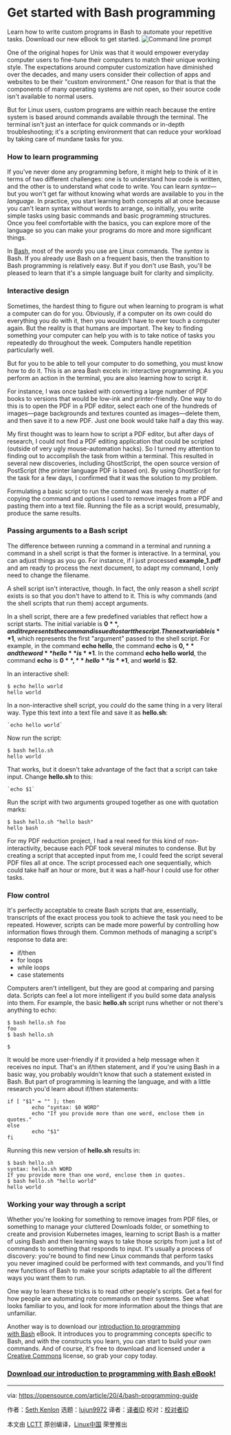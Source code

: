 [#]: collector: (lujun9972)
[#]: translator: ( )
[#]: reviewer: ( )
[#]: publisher: ( )
[#]: url: ( )
[#]: subject: (Get started with Bash programming)
[#]: via: (https://opensource.com/article/20/4/bash-programming-guide)
[#]: author: (Seth Kenlon https://opensource.com/users/seth)

Get started with Bash programming
======
Learn how to write custom programs in Bash to automate your repetitive
tasks. Download our new eBook to get started.
![Command line prompt][1]

One of the original hopes for Unix was that it would empower everyday computer users to fine-tune their computers to match their unique working style. The expectations around computer customization have diminished over the decades, and many users consider their collection of apps and websites to be their "custom environment." One reason for that is that the components of many operating systems are not open, so their source code isn't available to normal users.

But for Linux users, custom programs are within reach because the entire system is based around commands available through the terminal. The terminal isn't just an interface for quick commands or in-depth troubleshooting; it's a scripting environment that can reduce your workload by taking care of mundane tasks for you.

### How to learn programming

If you've never done any programming before, it might help to think of it in terms of two different challenges: one is to understand how code is written, and the other is to understand what code to write. You can learn _syntax_—but you won't get far without knowing what words are available to you in the _language_. In practice, you start learning both concepts all at once because you can't learn syntax without words to arrange, so initially, you write simple tasks using basic commands and basic programming structures. Once you feel comfortable with the basics, you can explore more of the language so you can make your programs do more and more significant things.

In [Bash][2], most of the _words_ you use are Linux commands. The _syntax_ is Bash. If you already use Bash on a frequent basis, then the transition to Bash programming is relatively easy. But if you don't use Bash, you'll be pleased to learn that it's a simple language built for clarity and simplicity.

### Interactive design

Sometimes, the hardest thing to figure out when learning to program is what a computer can do for you. Obviously, if a computer on its own could do everything you do with it, then you wouldn't have to ever touch a computer again. But the reality is that humans are important. The key to finding something your computer can help you with is to take notice of tasks you repeatedly do throughout the week. Computers handle repetition particularly well.

But for you to be able to tell your computer to do something, you must know how to do it. This is an area Bash excels in: interactive programming. As you perform an action in the terminal, you are also learning how to script it.

For instance, I was once tasked with converting a large number of PDF books to versions that would be low-ink and printer-friendly. One way to do this is to open the PDF in a PDF editor, select each one of the hundreds of images—page backgrounds and textures counted as images—delete them, and then save it to a new PDF. Just one book would take half a day this way.

My first thought was to learn how to script a PDF editor, but after days of research, I could not find a PDF editing application that could be scripted (outside of very ugly mouse-automation hacks). So I turned my attention to finding out to accomplish the task from within a terminal. This resulted in several new discoveries, including GhostScript, the open source version of PostScript (the printer language PDF is based on). By using GhostScript for the task for a few days, I confirmed that it was the solution to my problem.

Formulating a basic script to run the command was merely a matter of copying the command and options I used to remove images from a PDF and pasting them into a text file. Running the file as a script would, presumably, produce the same results.

### Passing arguments to a Bash script

The difference between running a command in a terminal and running a command in a shell script is that the former is interactive. In a terminal, you can adjust things as you go. For instance, if I just processed **example_1.pdf** and am ready to process the next document, to adapt my command, I only need to change the filename.

A shell script isn't interactive, though. In fact, the only reason a shell _script_ exists is so that you don't have to attend to it. This is why commands (and the shell scripts that run them) accept arguments.

In a shell script, there are a few predefined variables that reflect how a script starts. The initial variable is **$0**, and it represents the command issued to start the script. The next variable is **$1**, which represents the first "argument" passed to the shell script. For example, in the command **echo hello**, the command **echo** is **$0,** and the word **hello** is **$1**. In the command **echo hello world**, the command **echo** is **$0**, **hello** is **$1**, and **world** is **$2**.

In an interactive shell:


```
$ echo hello world
hello world
```

In a non-interactive shell script, you _could_ do the same thing in a very literal way. Type this text into a text file and save it as **hello.sh**:


```
`echo hello world`
```

Now run the script:


```
$ bash hello.sh
hello world
```

That works, but it doesn't take advantage of the fact that a script can take input. Change **hello.sh** to this:


```
`echo $1`
```

Run the script with two arguments grouped together as one with quotation marks:


```
$ bash hello.sh "hello bash"
hello bash
```

For my PDF reduction project, I had a real need for this kind of non-interactivity, because each PDF took several minutes to condense. But by creating a script that accepted input from me, I could feed the script several PDF files all at once. The script processed each one sequentially, which could take half an hour or more, but it was a half-hour I could use for other tasks.

### Flow control

It's perfectly acceptable to create Bash scripts that are, essentially, transcripts of the exact process you took to achieve the task you need to be repeated. However, scripts can be made more powerful by controlling how information flows through them. Common methods of managing a script's response to data are:

  * if/then
  * for loops
  * while loops
  * case statements



Computers aren't intelligent, but they are good at comparing and parsing data. Scripts can feel a lot more intelligent if you build some data analysis into them. For example, the basic **hello.sh** script runs whether or not there's anything to echo:


```
$ bash hello.sh foo
foo
$ bash hello.sh

$
```

It would be more user-friendly if it provided a help message when it receives no input. That's an if/then statement, and if you're using Bash in a basic way, you probably wouldn't know that such a statement existed in Bash. But part of programming is learning the language, and with a little research you'd learn about if/then statements:


```
if [ "$1" = "" ]; then
        echo "syntax: $0 WORD"
        echo "If you provide more than one word, enclose them in quotes."
else
        echo "$1"
fi
```

Running this new version of **hello.sh** results in:


```
$ bash hello.sh
syntax: hello.sh WORD
If you provide more than one word, enclose them in quotes.
$ bash hello.sh "hello world"
hello world
```

### Working your way through a script

Whether you're looking for something to remove images from PDF files, or something to manage your cluttered Downloads folder, or something to create and provision Kubernetes images, learning to script Bash is a matter of using Bash and then learning ways to take those scripts from just a list of commands to something that responds to input. It's usually a process of discovery: you're bound to find new Linux commands that perform tasks you never imagined could be performed with text commands, and you'll find new functions of Bash to make your scripts adaptable to all the different ways you want them to run.

One way to learn these tricks is to read other people's scripts. Get a feel for how people are automating rote commands on their systems. See what looks familiar to you, and look for more information about the things that are unfamiliar.

Another way is to download our [introduction to programming with Bash][3] eBook. It introduces you to programming concepts specific to Bash, and with the constructs you learn, you can start to build your own commands. And of course, it's free to download and licensed under a [Creative Commons][4] license, so grab your copy today.

### [Download our introduction to programming with Bash eBook!][3]

--------------------------------------------------------------------------------

via: https://opensource.com/article/20/4/bash-programming-guide

作者：[Seth Kenlon][a]
选题：[lujun9972][b]
译者：[译者ID](https://github.com/译者ID)
校对：[校对者ID](https://github.com/校对者ID)

本文由 [LCTT](https://github.com/LCTT/TranslateProject) 原创编译，[Linux中国](https://linux.cn/) 荣誉推出

[a]: https://opensource.com/users/seth
[b]: https://github.com/lujun9972
[1]: https://opensource.com/sites/default/files/styles/image-full-size/public/lead-images/command_line_prompt.png?itok=wbGiJ_yg (Command line prompt)
[2]: https://opensource.com/resources/what-bash
[3]: https://opensource.com/downloads/bash-programming-guide
[4]: https://opensource.com/article/20/1/what-creative-commons
